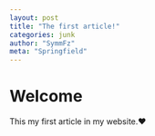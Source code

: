 ```yaml
---
layout: post
title: "The first article!"
categories: junk
author: "SymmFz"
meta: "Springfield"
---
```

# Welcome

This my first article in my website.♥️

